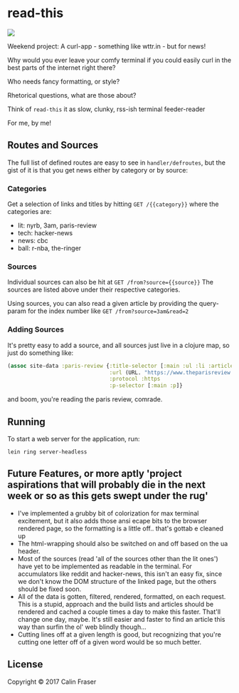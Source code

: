 # read-this

![](http://i2.kym-cdn.com/photos/images/facebook/001/091/387/b91.jpg)

Weekend project: A curl-app - something like wttr.in - but for news!

Why would you ever leave your comfy terminal if you could easily
curl in the best parts of the internet right there?

Who needs fancy formatting, or style?

Rhetorical questions, what are those about?

Think of ```read-this``` it as slow, clunky, rss-ish terminal feeder-reader 

For me, by me!

## Routes and Sources

The full list of defined routes are easy to see in ```handler/defroutes```, but the gist of it is that you get news either by category or by source:

### Categories

Get a selection of links and titles by hitting ```GET /{{category}}``` where the categories are:

- lit: nyrb, 3am, paris-review
- tech: hacker-news
- news: cbc
- ball: r-nba, the-ringer

### Sources

Individual sources can also be hit at ```GET /from?source={{source}}```
The sources are listed above under their respective categories.

Using sources, you can also read a given article by providing the query-param for the index number like ```GET /from?source=3am&read=2```

### Adding Sources

It's pretty easy to add a source, and all sources just live in a clojure map, so just do something like:

```clojure
(assoc site-data :paris-review {:title-selector [:main :ul :li :article :h1 :a]
                                :url (URL. "https://www.theparisreview.org/blog/") 
                                :protocol :https
                                :p-selector [:main :p]}
```

and boom, you're reading the paris review, comrade.

## Running

To start a web server for the application, run:

    lein ring server-headless

## Future Features, or more aptly 'project aspirations that will probably die in the next week or so as this gets swept under the rug'

- I've implemented a grubby bit of colorization for max terminal excitement, but it also adds those ansi ecape bits to the browser rendered page, so the formatting is a little off.. that's gottab e cleaned up
- The html-wrapping should also be switched on and off based on the ua header.
- Most of the sources (read 'all of the sources other than the lit ones') have yet to be implemented as readable in the terminal. For accumulators like reddit and hacker-news, this isn't an easy fix, since we don't know the DOM structure of the linked page, but the others should be fixed soon.
- All of the data is gotten, filtered, rendered, formatted, on each request. This is a stupid, approach and the build lists and articles should be rendered and cached a couple times a day to make this faster. That'll change one day, maybe. It's still easier and faster to find an article this way than surfin the ol' web blindly though...
- Cutting lines off at a given length is good, but recognizing that you're cutting one letter off of a given word would be so much better.

## License

Copyright © 2017 Calin Fraser

